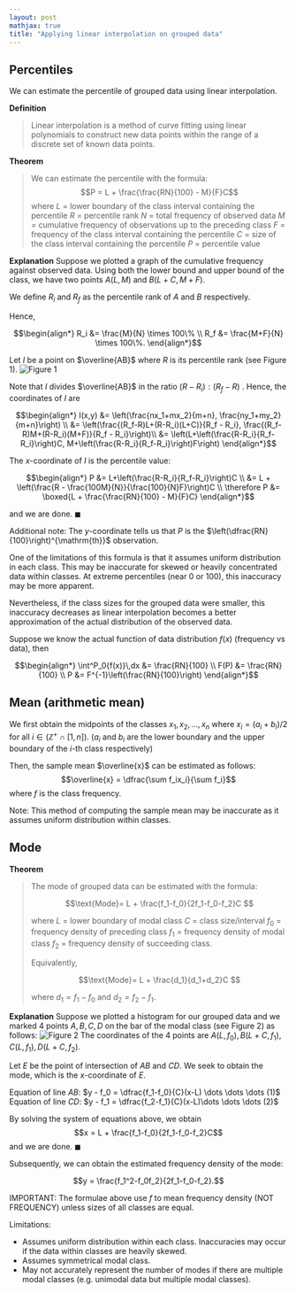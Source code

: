 ```yaml
---
layout: post
mathjax: true
title: "Applying linear interpolation on grouped data"
---
```


## Percentiles
We can estimate the percentile of grouped data using linear interpolation.

**Definition**
>Linear interpolation is a method of curve fitting using linear polynomials to construct new data points within the range of a discrete set of known data points.

**Theorem**
> We can estimate the percentile with the formula:
> $$P = L + \frac{\frac{RN}{100} - M}{F}C$$
> where 
> $L$ = lower boundary of the class interval containing the percentile
> $R$ = percentile rank
> $N$ = total frequency of observed data
> $M$ = cumulative frequency of observations up to the preceding class
> $F$ = frequency of the class interval containing the percentile
> $C$ = size of the class interval containing the percentile
> $P$ = percentile value

**Explanation**
Suppose we plotted a graph of the cumulative frequency against observed data.
Using both the lower bound and upper bound of the class, we have two points $A(L, M)$ and $B(L+C, M+F)$.

We define $R_i$ and $R_f$ as the percentile rank of $A$ and $B$ respectively.

Hence, 

$$\begin{align*} 
R_i &= \frac{M}{N} \times 100\% \\
R_f &= \frac{M+F}{N} \times 100\%. 
\end{align*}$$

Let $I$ be a point on $\overline{AB}$ where $R$ is its percentile rank (see Figure 1).
![Figure 1](https://vongjy.github.io/assets/images/diagram-20240218.png)

Note that $I$ divides $\overline{AB}$ in the ratio $(R-R_i):(R_f-R)$ . Hence, the coordinates of $I$ are

$$\begin{align*} 
I(x,y) &= \left(\frac{nx_1+mx_2}{m+n}, \frac{ny_1+my_2}{m+n}\right) \\
&= \left(\frac{(R_f-R)L+(R-R_i)(L+C)}{R_f - R_i}, \frac{(R_f-R)M+(R-R_i)(M+F)}{R_f - R_i}\right)\\ 
&= \left(L+\left(\frac{R-R_i}{R_f-R_i}\right)C, M+\left(\frac{R-R_i}{R_f-R_i}\right)F\right) 
\end{align*}$$

The $x$-coordinate of $I$ is the percentile value:

$$\begin{align*} 
P &= L+\left(\frac{R-R_i}{R_f-R_i}\right)C \\ 
&= L + \left(\frac{R - \frac{100M}{N}}{\frac{100}{N}F}\right)C \\ \therefore P &= \boxed{L + \frac{\frac{RN}{100} - M}{F}C} \end{align*}$$

and we are done. $\blacksquare$ 

Additional note: The $y$-coordinate tells us that $P$ is the $\left(\dfrac{RN}{100}\right)^{\mathrm{th}}$ observation. 

One of the limitations of this formula is that it assumes uniform distribution in each class. This may be inaccurate for skewed or heavily concentrated data within classes. At extreme percentiles (near 0 or 100), this inaccuracy may be more apparent.

Nevertheless, if the class sizes for the grouped data were smaller, this inaccuracy decreases as linear interpolation becomes a better approximation of the actual distribution of the observed data.

Suppose we know the actual function of data distribution $f(x)$ (frequency vs data), then

$$\begin{align*} 
\int^P_0{f(x)}\,dx &= \frac{RN}{100} \\ 
F(P) &= \frac{RN}{100} \\ 
P &= F^{-1}\left(\frac{RN}{100}\right) 
\end{align*}$$

## Mean (arithmetic mean)

We first obtain the midpoints of the classes $x_1, x_2, \dots , x_n$ where $x_i = (a_i+b_i)/2$ for all $i \in (\mathbb{Z}^+ \cap [1,n])$.
($a_i$ and $b_i$ are the lower boundary and the upper boundary of the $i$-th class respectively)

Then, the sample mean $\overline{x}$ can be estimated as follows:
$$\overline{x} = \dfrac{\sum f_ix_i}{\sum f_i}$$
where $f$ is the class frequency.

Note: This method of computing the sample mean may be inaccurate as it assumes uniform distribution within classes.


## Mode
**Theorem**
> The mode of grouped data can be estimated with the formula:
> 
> $$\text{Mode}= L + \frac{f_1-f_0}{2f_1-f_0-f_2}C $$
> 
> where
> $L$ = lower boundary of modal class
> $C$ = class size/interval
> $f_0$ = frequency density of preceding class
> $f_1$ = frequency density of modal class
> $f_2$ = frequency density of succeeding class.
>
> Equivalently,
> 
> $$\text{Mode}= L + \frac{d_1}{d_1+d_2}C $$
> 
> where $d_1 = f_1 - f_0$ and $d_2 = f_2 - f_1$.
> 

**Explanation**
Suppose we plotted a histogram for our grouped data and we marked 4 points $A, B, C, D$ on the bar of the modal class (see Figure 2) as follows:
![Figure 2](https:/vongjy.github.io/assets/images/diagram-20240218-histogram-new.png)
The coordinates of the 4 points are $A(L, f_0),\,B(L+C, f_1),\, C(L, f_1),\, D(L+C, f_2)$.

Let $E$ be the point of intersection of $AB$ and $CD$. We seek to obtain the mode, which is the $x$-coordinate of $E$.

Equation of line $AB$:  $y - f_0 = \dfrac{f_1-f_0}{C}(x-L) \dots \dots \dots (1)$ <br>
Equation of line $CD$:  $y - f_1 = \dfrac{f_2-f_1}{C}(x-L)\dots \dots \dots (2)$

By solving the system of equations above, we obtain $$x = L + \frac{f_1-f_0}{2f_1-f_0-f_2}C$$
and we are done. $\blacksquare$

Subsequently, we can obtain the estimated frequency density of the mode: 

$$y = \frac{f_1^2-f_0f_2}{2f_1-f_0-f_2}.$$

IMPORTANT: The formulae above use $f$ to mean frequency density (NOT FREQUENCY) unless sizes of all classes are equal.

Limitations:
- Assumes uniform distribution within each class. Inaccuracies may occur if the data within classes are heavily skewed.
- Assumes symmetrical modal class.
- May not accurately represent the number of modes if there are multiple modal classes (e.g. unimodal data but multiple modal classes).

